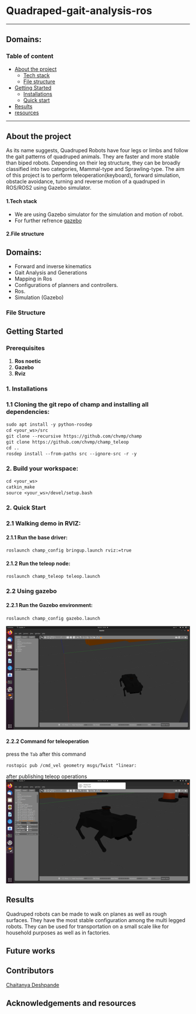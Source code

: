 # Quadraped-gait-analysis-ros
---

## Domains:

### Table of content

- [About the project](#about-the-project)
    - [Tech stack](#1tech-stack)
    - [File structure](#file-structure)
- [Getting Started](#getting-started)
   - [Installations](#1-installations)
   - [Quick start](#2-quick-start)
- [Results](#results)
- [resources](#acknowledgements-and-resources)
---
## About the project
As its name suggests, Quadruped Robots have four legs or limbs and follow the gait patterns of quadruped animals. They are faster and more stable than biped robots. Depending on their leg structure, they can be broadly classified into two categories, Mammal-type and Sprawling-type.
The aim of this project is to perform teleoperation(keyboard), forward simulation, obstacle avoidance, turning and reverse motion of a quadruped in ROS/ROS2 using Gazebo simulator.
#### 1.Tech stack
 - We are using Gazebo simulator for the simulation and motion of robot.
 - For further refrence [gazebo](http://gazebosim.org/)
#### 2.File structure 

    
## Domains:
- Forward and inverse kinematics 
- Gait Analysis and Generations
- Mapping in Ros
- Configurations of planners and controllers.
- Ros.
- Simulation (Gazebo)

### File Structure
## Getting Started
### Prerequisites
1. **Ros noetic**
2. **Gazebo**
3. **Rviz**
### 1. Installations

   ### 1.1 Cloning the git repo of champ and installing all dependencies:
     
    sudo apt install -y python-rosdep
    cd <your_ws>/src
    git clone --recursive https://github.com/chvmp/champ
    git clone https://github.com/chvmp/champ_teleop
    cd ..
    rosdep install --from-paths src --ignore-src -r -y
  
 ###  2. Build your workspace: 
    cd <your_ws>
    catkin_make
    source <your_ws>/devel/setup.bash


### 2. Quick Start
   ### 2.1 Walking demo in RVIZ:

#### 2.1.1 Run the base driver:

    roslaunch champ_config bringup.launch rviz:=true

#### 2.1.2 Run the teleop node:

    roslaunch champ_teleop teleop.launch

### 2.2 Using gazebo
#### 2.2.1 Run the Gazebo environment:

    roslaunch champ_config gazebo.launch 
![gazebo_simulation](https://github.com/Aniruddha1261/Quadruped-gait-analysis-ros/blob/f9d751f21d9cd5b621717ff34094627b9a2b8f81/img%20and%20video%20after%20teleop/Screenshot%20from%202021-10-22%2013-53-54.png)

#### 2.2.2 Command for teleoperation
press the ```Tab``` after this command  

    rostopic pub /cmd_vel geometry msgs/Twist "linear:
after publishing teleop operations
[![gazebo](https://github.com/Aniruddha1261/Quadruped-gait-analysis-ros/blob/cfa048cab0721c0802c7535bf7efbfebb136246a/img%20and%20video%20after%20teleop/Screenshot%20from%202021-10-22%2014-29-55.png)](https://github.com/Aniruddha1261/Quadruped-gait-analysis-ros/blob/be34be505820a0c0c37cd2790139c1e614646442/img%20and%20video%20after%20teleop/video.mp4)
## Results 
Quadruped robots can be made to walk on planes as well as rough surfaces. They have the most stable configuration among the multi legged robots.
They can be used for transportation on a small scale like for household purposes as well as in factories.
## Future works
## Contributors
[Chaitanya Deshpande](https://github.com/ChaitanyaSRA)
## Acknowledgements and resources
